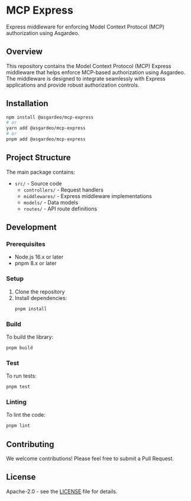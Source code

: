 # MCP Express

Express middleware for enforcing Model Context Protocol (MCP) authorization using Asgardeo.

## Overview

This repository contains the Model Context Protocol (MCP) Express middleware that helps enforce MCP-based authorization using Asgardeo. The middleware is designed to integrate seamlessly with Express applications and provide robust authorization controls.

## Installation

```bash
npm install @asgardeo/mcp-express
# or
yarn add @asgardeo/mcp-express
# or 
pnpm add @asgardeo/mcp-express
```

## Project Structure

The main package contains:
- `src/` - Source code
  - `controllers/` - Request handlers
  - `middlewares/` - Express middleware implementations
  - `models/` - Data models
  - `routes/` - API route definitions

## Development

### Prerequisites

- Node.js 16.x or later
- pnpm 8.x or later

### Setup

1. Clone the repository
2. Install dependencies:
   ```bash
   pnpm install
   ```

### Build

To build the library:

```bash
pnpm build
```

### Test

To run tests:

```bash
pnpm test
```

### Linting

To lint the code:

```bash
pnpm lint
```

## Contributing

We welcome contributions! Please feel free to submit a Pull Request.

## License

Apache-2.0 - see the [LICENSE](LICENSE) file for details.
